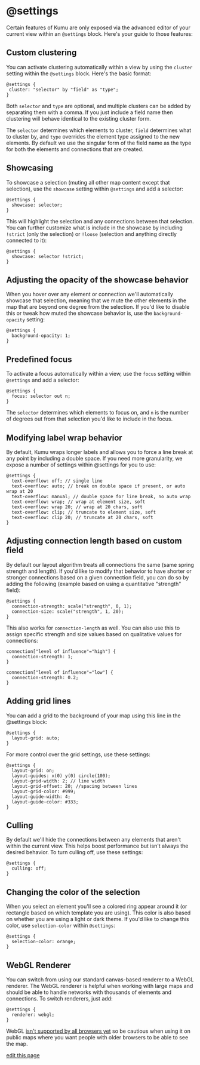 # @settings

Certain features of Kumu are only exposed via the advanced editor of your current view within an `@settings` block. Here's your guide to those features:

## Custom clustering

You can activate clustering automatically within a view by using the <code>cluster</code> setting within the <code>@settings</code> block. Here's the basic format:

```
@settings {
 cluster: "selector" by "field" as "type";
}
```

Both <code>selector</code> and <code>type</code> are optional, and multiple clusters can be added by separating them with a comma.  If you just include a field name then clustering will behave identical to the existing cluster form.

The <code>selector</code> determines which elements to cluster, <code>field</code> determines what to cluster by, and <code>type</code> overrides the element type assigned to the new elements. By default we use the singular form of the field name as the type for both the elements and connections that are created.

## Showcasing

To showcase a selection (muting all other map content except that selection), use the `showcase` setting within `@settings` and add a selector:

```
@settings {
  showcase: selector;
}
```
This will highlight the selection and any connections between that selection. You can further customize what is include in the showcase by including `!strict` (only the selection) or `!loose` (selection and anything directly connected to it):

```
@settings {
  showcase: selector !strict;
}
```

## Adjusting the opacity of the showcase behavior

When you hover over any element or connection we'll automatically showcase that selection, meaning that we mute the other elements in the map that are beyond one degree from the selection. If you'd like to disable this or tweak how muted the showcase behavior is, use the `background-opacity` setting:

```
@settings {
  background-opacity: 1;
}

```

## Predefined focus

To activate a focus automatically within a view, use the `focus` setting within `@settings` and add a selector:

```
@settings {
  focus: selector out n;
}
```

The `selector` determines which elements to focus on, and `n` is the number of degrees out from that selection you'd like to include in the focus.

## Modifying label wrap behavior

By default, Kumu wraps longer labels and allows you to force a line break at any point by including a double space. If you need more granularity, we expose a number of settings within @settings for you to use:

```
@settings {
  text-overflow: off; // single line
  text-overflow: auto; // break on double space if present, or auto wrap at 20
  text-overflow: manual; // double space for line break, no auto wrap
  text-overflow: wrap; // wrap at element size, soft
  text-overflow: wrap 20; // wrap at 20 chars, soft
  text-overflow: clip; // truncate to element size, soft
  text-overflow: clip 20; // truncate at 20 chars, soft
}
```

## Adjusting connection length based on custom field

By default our layout algorithm treats all connections the same (same spring strength and length). If you'd like to modify that behavior to have shorter or stronger connections based on a given connection field, you can do so by adding the following (example based on using a quantitative "strength" field):

```
@settings {
  connection-strength: scale("strength", 0, 1);
  connection-size: scale("strength", 1, 20);
}
```

This also works for `connection-length` as well. You can also use this to assign specific strength and size values based on qualitative values for connections:

```
connection["level of influence"="high"] {
  connection-strength: 1;
}

connection["level of influence"="low"] {
  connection-strength: 0.2;
}

```

## Adding grid lines

You can add a grid to the background of your map using this line in the @settings block:

```
@settings {
  layout-grid: auto;
}
```

For more control over the grid settings, use these settings:

```
@settings {
  layout-grid: on;
  layout-guides: x(0) y(0) circle(100);
  layout-grid-width: 2; // line width
  layout-grid-offset: 20; //spacing between lines
  layout-grid-color: #999;
  layout-guide-width: 4;
  layout-guide-color: #333;
}

```

## Culling

By default we'll hide the connections between any elements that aren't within the current view. This helps boost performance but isn't always the desired behavior. To turn culling off, use these settings:

```
@settings {
  culling: off;
}

```


## Changing the color of the selection

When you select an element you'll see a colored ring appear around it (or rectangle based on which template you are using). This color is also based on whether you are using a light or dark theme. If you'd like to change this color, use `selection-color` within `@settings`:

```
@settings {
  selection-color: orange;
}

```

## WebGL Renderer

You can switch from using our standard canvas-based renderer to a WebGL renderer. The WebGL renderer is helpful when working with large maps and should be able to handle networks with thousands of elements and connections. To switch renderers, just add:

```
@settings {
  renderer: webgl;
}

```

WebGL [isn't supported by all browsers yet](http://caniuse.com/#feat=webgl) so be cautious when using it on public maps where you want people with older browsers to be able to see the map.

<span class="edit-link"><a href="https://github.com/kumu/docs/blob/master/guides/advanced-settings.md" target="_blank"><i class="fa fa-github"></i> edit this page</a></span>
